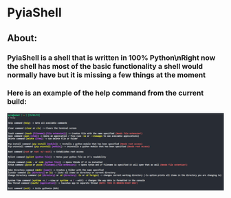 # PyiaShell
## About:
### PyiaShell is a shell that is written in 100% Python\nRight now the shell has most of the basic functionality a shell would normally have but it is missing a few things at the moment
### Here is an example of the help command from the current build:
![Help Command](https://github.com/Gusic06/PyiaShell/blob/dev/demo_pictures/demo1.png)
